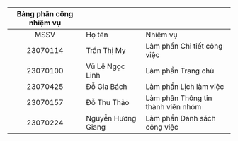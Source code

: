 | Bảng phân công nhiệm vụ |                    |                                    |
|:-----------------------:|--------------------|------------------------------------|
|           MSSV          |       Họ tên       |              Nhiệm vụ              |
|         23070114        |     Trần Thị My    |     Làm phần Chi tiết công việc    |
|         23070100        |   Vũ Lê Ngọc Linh  |         Làm phần Trang chủ         |
|         23070425        |     Đỗ Gia Bách    |       Làm phần Lịch làm việc       |
|         23070157        |     Đỗ Thu Thảo    | Làm phân Thông tin thành viên nhóm |
|         23070224        | Nguyễn Hương Giang |    Làm phần Danh sách công việc    |
